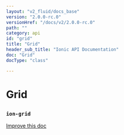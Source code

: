 ```yaml
---
layout: "v2_fluid/docs_base"
version: "2.0.0-rc.0"
versionHref: "/docs/v2/2.0.0-rc.0"
path: ""
category: api
id: "grid"
title: "Grid"
header_sub_title: "Ionic API Documentation"
doc: "Grid"
docType: "class"

---
```










<h1 class="api-title">
<a class="anchor" name="grid" href="#grid"></a>

Grid
<h3><code>ion-grid</code></h3>






</h1>

<a class="improve-v2-docs" href="http://github.com/driftyco/ionic/edit/master//src/components/grid/grid.ts#L0">
Improve this doc
</a>










<!-- @usage tag -->


<!-- @property tags -->



<!-- instance methods on the class -->




<!-- related link --><!-- end content block -->


<!-- end body block -->


